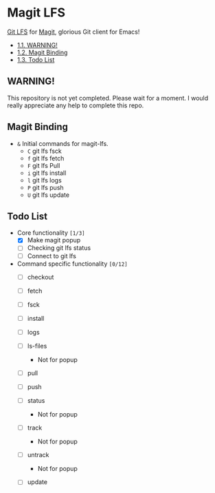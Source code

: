 

# Magit LFS

[Git LFS](https://git-lfs.github.com/) for [Magit](https://github.com/magit/magit), glorious Git client for Emacs!

<div id="text-table-of-contents">
<ul>
<li><a href="#orgcd0fef7">1.1. WARNING!</a></li>
<li><a href="#orgfab043c">1.2. Magit Binding</a></li>
<li><a href="#org33d6a39">1.3. Todo List</a></li>
</ul>
</div>


## WARNING!

This repository is not yet completed. Please wait for a moment. 
I would really appreciate any help to complete this repo.


## Magit Binding

-   `&`
    Initial commands for magit-lfs.
    -   `C`
        git lfs fsck
    -   `f`
        git lfs fetch
    -   `F`
        git lfs Pull
    -   `i`
        git lfs install
    -   `l`
        git lfs logs
    -   `P`
        git lfs push
    -   `U`
        git lfs update


## Todo List

-   Core functionality <code>[1/3]</code>
    -   [X] Make magit popup
    -   [ ] Checking git lfs status
    -   [ ] Connect to git lfs
-   Command specific functionality <code>[0/12]</code>
    -   [ ] checkout
    -   [ ] fetch
    -   [ ] fsck
    -   [ ] install
    -   [ ] logs
    -   [ ] ls-files
        -   Not for popup
    -   [ ] pull
    -   [ ] push
    -   [ ] status
        -   Not for popup
    -   [ ] track
        -   Not for popup
    -   [ ] untrack
        -   Not for popup
    -   [ ] update

